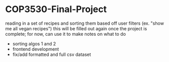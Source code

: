 # COP3530-Final-Project
reading in a set of recipes and sorting them based off user filters (ex. "show me all vegan recipes")
this will be filled out again once the project is complete; for now, can use it to make notes on what to do
- sorting algos 1 and 2
- frontend development
- fix/add formatted and full csv dataset
